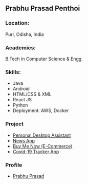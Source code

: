 ## Prabhu Prasad Penthoi

### Location:
Puri, Odisha, India

### Academics:
B.Tech in Computer Science & Engg.

### Skills:
- Java
- Android
- HTML/CSS & XML
- React JS
- Python
- Deployment: AWS, Docker

### Project
- [Personal Desktop Assistant](https://github.com/PRABHU-OFFICIAL/Python-Personal-Assistant)
- [News App](https://github.com/PRABHU-OFFICIAL/NewsApp)
- [Buy Me Now (E-Commerce)](https://github.com/PRABHU-OFFICIAL/BUYMENOW)
- [Covid-19 Tracker App](https://github.com/PRABHU-OFFICIAL/Covid_19_Tracker_App)

### Profile
- [Prabhu Prasad](https://github.com/PRABHU-OFFICIAL)
